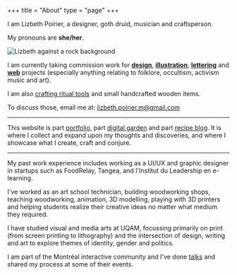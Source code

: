 +++
title = "About"
type = "page"
+++

I am Lizbeth Poirier, a designer, goth druid, musician and craftsperson.

My pronouns are **she/her**.

![Lizbeth against a rock background](/img/photo/cemetery/graveadventures6.jpg "Portrait by Hayley Evans")

I am currently taking commission work for [**design**](/works/design/), [**illustration**](/works/illustration/), [**lettering**](/works/lettering/) and [**web**](/works/websites/) projects (especially anything relating to folklore, occultism, activism music and art).

I am also [crafting ritual tools](/craft/) and small handcrafted wooden items.

To discuss those, email me at: lizbeth.poirier.m@gmail.com

---

This website is part [portfolio](/works/), part [digital garden](/folklore/) and part [recipe blog](/food/). It is where I collect and expand upon my thoughts and discoveries, and where I showcase what I create, craft and conjure.

---

My past work experience includes working as a UI/UX and graphic designer in startups such as FoodRelay, Tangea, and l'Institut du Leadership en e-learning.

I've worked as an art school technician, building woodworking shops, teaching woodworking, animation, 3D modelling, playing with 3D printers and helping students realize their creative ideas no matter what medium they required.

I have studied visual and media arts at UQAM, focussing primarily on print (from screen printing to lithography) and the intersection of design, writing and art to explore themes of identity, gender and politics.

I am part of the Montréal interactive community and I've done [talks](/about/talks/) and shared my process at some of their events.
